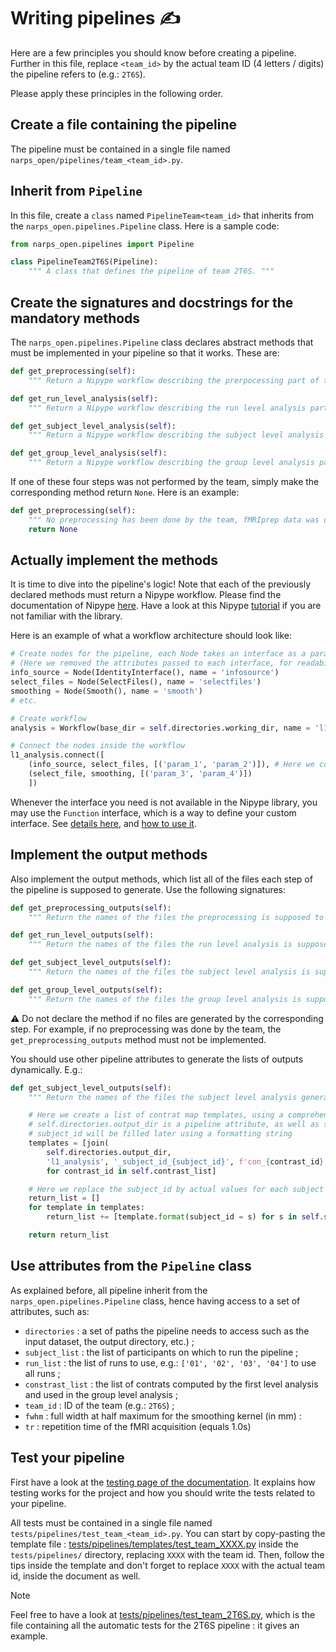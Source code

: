 # Writing pipelines :writing_hand:

Here are a few principles you should know before creating a pipeline. Further in this file, replace `<team_id>` by the actual team ID (4 letters / digits) the pipeline refers to (e.g.: `2T6S`).

Please apply these principles in the following order.

## Create a file containing the pipeline
The pipeline must be contained in a single file named `narps_open/pipelines/team_<team_id>.py`.

## Inherit from `Pipeline`
In this file, create a `class` named `PipelineTeam<team_id>` that inherits from the `narps_open.pipelines.Pipeline` class. Here is a sample code:
```python
from narps_open.pipelines import Pipeline

class PipelineTeam2T6S(Pipeline):
    """ A class that defines the pipeline of team 2T6S. """
```

## Create the signatures and docstrings for the mandatory methods

The `narps_open.pipelines.Pipeline` class declares abstract methods that must be implemented in your pipeline so that it works. These are:

```python
def get_preprocessing(self):
    """ Return a Nipype workflow describing the prerpocessing part of the pipeline """

def get_run_level_analysis(self):
    """ Return a Nipype workflow describing the run level analysis part of the pipeline """

def get_subject_level_analysis(self):
    """ Return a Nipype workflow describing the subject level analysis part of the pipeline """

def get_group_level_analysis(self):
    """ Return a Nipype workflow describing the group level analysis part of the pipeline """
```

If one of these four steps was not performed by the team, simply make the corresponding method return `None`. Here is an example:

```python
def get_preprocessing(self):
    """ No preprocessing has been done by the team, fMRIprep data was used """
    return None
```

## Actually implement the methods

It is time to dive into the pipeline's logic!
Note that each of the previously declared methods must return a Nipype workflow.
Please find the documentation of Nipype [here](https://nipype.readthedocs.io/en/latest/).
Have a look at this Nipype [tutorial](https://miykael.github.io/nipype_tutorial/) if you are not familiar with the library.

Here is an example of what a workflow architecture should look like:
```python
# Create nodes for the pipeline, each Node takes an interface as a parameter.
# (Here we removed the attributes passed to each interface, for readability reasons)
info_source = Node(IdentityInterface(), name = 'infosource')
select_files = Node(SelectFiles(), name = 'selectfiles')
smoothing = Node(Smooth(), name = 'smooth')
# etc.

# Create workflow
analysis = Workflow(base_dir = self.directories.working_dir, name = 'l1_analysis')

# Connect the nodes inside the workflow
l1_analysis.connect([
    (info_source, select_files, [('param_1', 'param_2')]), # Here we connect param_1 (output of info_source) to param_2 (input of select_file)
    (select_file, smoothing, [('param_3', 'param_4')])
    ])
```

Whenever the interface you need is not available in the Nipype library, you may use the `Function` interface, which is a way to define your custom interface.
See [details here](https://nipype.readthedocs.io/en/latest/api/generated/nipype.interfaces.utility.wrappers.html#function), and [how to use it](https://miykael.github.io/nipype_tutorial/notebooks/basic_function_interface.html).

## Implement the output methods

Also implement the output methods, which list all of the files each step of the pipeline is supposed to generate. Use the following signatures:

```python
def get_preprocessing_outputs(self):
    """ Return the names of the files the preprocessing is supposed to generate. """

def get_run_level_outputs(self):
    """ Return the names of the files the run level analysis is supposed to generate. """

def get_subject_level_outputs(self):
    """ Return the names of the files the subject level analysis is supposed to generate. """

def get_group_level_outputs(self):
    """ Return the names of the files the group level analysis is supposed to generate. """
```

:warning: Do not declare the method if no files are generated by the corresponding step. For example, if no preprocessing was done by the team, the `get_preprocessing_outputs` method must not be implemented.

You should use other pipeline attributes to generate the lists of outputs dynamically. E.g.:

```python
def get_subject_level_outputs(self):
    """ Return the names of the files the subject level analysis generates. """

    # Here we create a list of contrat map templates, using a comprehension list
    # self.directories.output_dir is a pipeline attribute, as well as self.contrast_list
    # subject_id will be filled later using a formatting string
    templates = [join(
        self.directories.output_dir,
        'l1_analysis', '_subject_id_{subject_id}', f'con_{contrast_id}.nii')\
        for contrast_id in self.contrast_list]

    # Here we replace the subject_id by actual values for each subject included in the analysis
    return_list = []
    for template in templates:
        return_list += [template.format(subject_id = s) for s in self.subject_list]

    return return_list
```

## Use attributes from the `Pipeline` class

As explained before, all pipeline inherit from the `narps_open.pipelines.Pipeline` class, hence having access to a set of attributes, such as:
* `directories` : a set of paths the pipeline needs to access such as the input dataset, the output directory, etc.) ;
* `subject_list` : the list of participants on which to run the pipeline ;
* `run_list` : the list of runs to use, e.g.: `['01', '02', '03', '04']` to use all runs ;
* `constrast_list` : the list of contrats computed by the first level analysis and used in the group level analysis ;
* `team_id` : ID of the team (e.g.: `2T6S`) ;
* `fwhm` : full width at half maximum for the smoothing kernel (in mm) :
* `tr` : repetition time of the fMRI acquisition (equals 1.0s)

## Test your pipeline

First have a look at the [testing page of the documentation](/docs/testing.md). It explains how testing works for the project and how you should write the tests related to your pipeline.

All tests must be contained in a single file named `tests/pipelines/test_team_<team_id>.py`. You can start by copy-pasting the template file : [tests/pipelines/templates/test_team_XXXX.py](/tests/pipelines/templates/test_team_XXXX.py) inside the `tests/pipelines/` directory, replacing `XXXX` with the team id. Then, follow the tips inside the template and don't forget to replace `XXXX` with the actual team id, inside the document as well.

> [!NOTE]  
> Feel free to have a look at [tests/pipelines/test_team_2T6S.py](/tests/pipelines/test_team_2T6S.py), which is the file containing all the automatic tests for the 2T6S pipeline : it gives an example.
